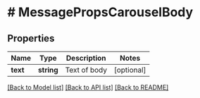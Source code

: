 # # MessagePropsCarouselBody

## Properties

Name | Type | Description | Notes
------------ | ------------- | ------------- | -------------
**text** | **string** | Text of body | [optional]

[[Back to Model list]](../../README.md#models) [[Back to API list]](../../README.md#endpoints) [[Back to README]](../../README.md)

